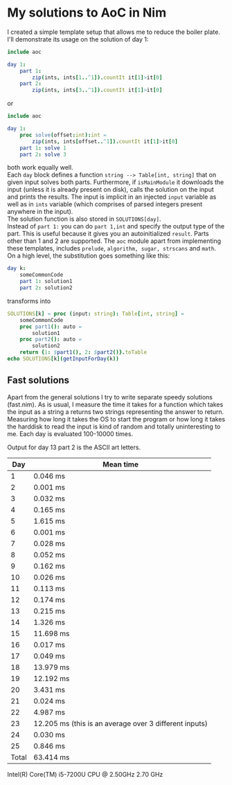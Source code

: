 # My solutions to AoC in Nim

I created a simple template setup that allows me to reduce the boiler plate. I'll demonstrate its usage on the solution of day 1:

```nim
include aoc

day 1:
    part 1:
        zip(ints, ints[1..^1]).countIt it[1]>it[0]
    part 2:
        zip(ints, ints[3..^1]).countIt it[1]>it[0]
```

or

```nim
include aoc

day 1:
    proc solve(offset:int):int =
        zip(ints, ints[offset..^1]).countIt it[1]>it[0]
    part 1: solve 1
    part 2: solve 3
```
both work equally well.  
Each `day` block defines a function `string --> Table[int, string]` that on given input solves both parts. Furthermore, if `isMainModule` it downloads the input (unless it is already present on disk), calls the solution on the input and prints the results.
The input is implicit in an injected `input` variable as well as in `ints` variable (which comprises of parsed integers present anywhere in the input).  
The solution function is also stored in `SOLUTIONS[day]`.  
Instead of `part 1:` you can do `part 1,int` and specify the output type of the part. This is useful because it gives you an autoinitialized `result`. Parts other than 1 and 2 are supported.
The `aoc` module apart from implementing these templates, includes `prelude`, `algorithm, sugar, strscans` and `math`.
On a high level, the substitution goes something like this:

```nim
day k:
    someCommonCode
    part 1: solution1
    part 2: solution2
```
transforms into
```nim
SOLUTIONS[k] = proc (input: string): Table[int, string] =
    someCommonCode
    proc part1(): auto =
        solution1
    proc part2(): auto =
        solution2
    return {1: $part1(), 2: $part2()}.toTable
echo SOLUTIONS[k](getInputForDay(k))
```

## Fast solutions
Apart from the general solutions I try to write separate speedy solutions (fast.nim).
As is usual, I measure the time it takes for a function which takes the input as a string a returns two strings representing the answer to return. Measuring how long it takes the OS to start the program or how long it takes the harddisk to read the input is kind of random and totally uninteresting to me. Each day is evaluated 100-10000 times.

Output for day 13 part 2 is the ASCII art letters.

| Day             	| Mean time        	|
|-----------------	|---------------	|
| 1              	| 0.046 ms       	|
| 2              	| 0.001 ms       	|
| 3              	| 0.032 ms       	|
| 4              	| 0.165 ms       	|
| 5              	| 1.615 ms       	|
| 6              	| 0.001 ms       	|   
| 7              	| 0.028 ms       	|
| 8              	| 0.052 ms       	|
| 9              	| 0.162 ms       	|
| 10              	| 0.026 ms       	|
| 11              	| 0.113 ms       	|
| 12              	| 0.174 ms       	|
| 13              	| 0.215 ms       	|
| 14              	| 1.326 ms       	|
| 15              	| 11.698 ms      	|
| 16              	| 0.017 ms      	|
| 17              	| 0.049 ms      	|
| 18              	| 13.979 ms      	|
| 19              	| 12.192 ms      	|
| 20              	| 3.431 ms      	|
| 21              	| 0.024 ms      	|
| 22              	| 4.987 ms      	|
| 23              	| 12.205 ms (this is an average over 3 different inputs)            	|
| 24              	| 0.030 ms      	|           	|
| 25              	| 0.846 ms      	|
| Total            	| 63.414 ms      	|

Intel(R) Core(TM) i5-7200U CPU @ 2.50GHz   2.70 GHz
